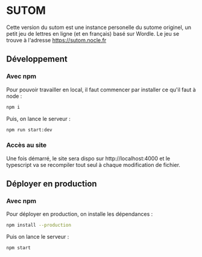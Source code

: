 # SUTOM

Cette version du sutom est une instance personelle du sutome originel, un petit jeu de lettres en ligne (et en français) basé sur Wordle. Le jeu se trouve à l'adresse https://sutom.nocle.fr

## Développement

### Avec npm

Pour pouvoir travailler en local, il faut commencer par installer ce qu'il faut à node :

```sh
npm i
```

Puis, on lance le serveur :

```sh
npm run start:dev
```

### Accès au site

Une fois démarré, le site sera dispo sur http://localhost:4000 et le typescript va se recompiler tout seul à chaque modification de fichier.

## Déployer en production

### Avec npm

Pour déployer en production, on installe les dépendances :

```sh
npm install --production
```

Puis on lance le serveur :

```sh
npm start
```
